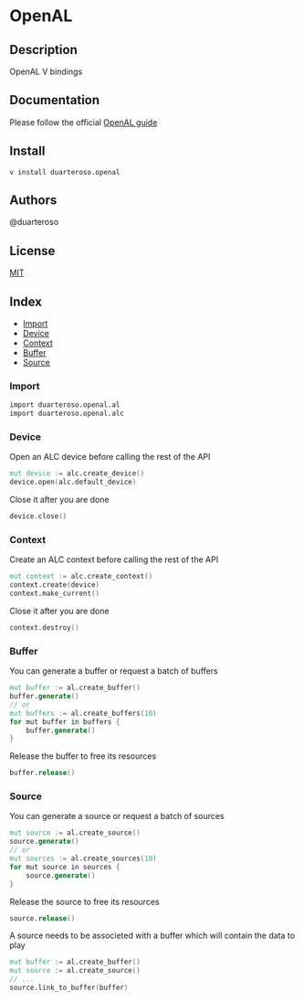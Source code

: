 # OpenAL

## Description
OpenAL V bindings

## Documentation
Please follow the official [OpenAL guide](https://www.openal.org/documentation/OpenAL_Programmers_Guide.pdf)

## Install
`v install duarteroso.openal`

## Authors
@duarteroso

## License
[MIT](https://opensource.org/licenses/MIT)

## Index

- [Import](#import)
- [Device](#device)
- [Context](#context)
- [Buffer](#buffer)
- [Source](#source)

### Import

```v
import duarteroso.openal.al
import duarteroso.openal.alc
```

### Device

Open an ALC device before calling the rest of the API

```v
mut device := alc.create_device()
device.open(alc.default_device)
```

Close it after you are done

```v
device.close()
```

### Context

Create an ALC context before calling the rest of the API

```v
mut context := alc.create_context()
context.create(device)
context.make_current()
```

Close it after you are done

```v
context.destroy()
```

### Buffer

You can generate a buffer or request a batch of buffers

```v
mut buffer := al.create_buffer()
buffer.generate()
// or
mut buffers := al.create_buffers(10)
for mut buffer in buffers {
    buffer.generate()
}
```

Release the buffer to free its resources

```v
buffer.release()
```

### Source

You can generate a source or request a batch of sources

```v
mut source := al.create_source()
source.generate()
// or
mut sources := al.create_sources(10)
for mut source in sources {
    source.generate()
}
```

Release the source to free its resources

```v
source.release()
```

A source needs to be associeted with a buffer which will contain the data to play

```v
mut buffer := al.create_buffer()
mut source := al.create_source()
// ...
source.link_to_buffer(buffer)
```